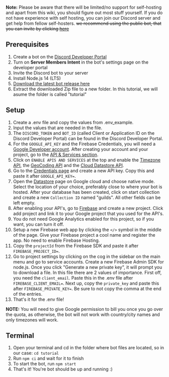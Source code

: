 **Note:**
Please be aware that there will be limited/no support for self-hosting and apart from this wiki, you should figure out most stuff yourself. If you do not have experience with self hosting, you can join our Discord server and get help from fellow self-hosters. ~~we recommend using the public bot, that you can invite by clicking [here](https://discord.com/api/oauth2/authorize?client_id=437598259330940939&permissions=68672&scope=bot)~~

## Prerequisites
1. Create a bot on the [Discord Developer Portal](https://discordapp.com/developers/)
2. Turn on **Server Members Intent** in the bot's settings page on the developer portal
3. Invite the Discord bot to your server
4. Install Node.js 14 (LTS)
5. [Download the latest bot release here](https://github.com/midblue/timezone-bot)
6. Extract the downloaded Zip file to a new folder. In this tutorial, we will asume the folder is called "tutorial"

## Setup
1. Create a .env file and copy the values from .env_example.
2. Input the values that are needed in the file.
3. The `DISCORD_TOKEN` and `BOT_ID` (called Client or Application ID on the Discord Developer Portal) can be found in the Discord Developer Portal.
4. For the `GOOGLE_API_KEY` and the Firebase Credentials, you will need a [Google Developer account](https://console.cloud.google.com). After creating your account and your project, go to the [API & Services section](https://console.cloud.google.com/apis).
5. Click on `ENABLE APIS AND SERVICES` at the top and enable the [Timezone API](https://console.cloud.google.com/apis/library/timezone-backend.googleapis.com), the [GeoCoding API](https://console.cloud.google.com/marketplace/product/google/geocoding-backend.googleapis.com) and the [Cloud Datastore API](https://console.cloud.google.com/marketplace/product/google/datastore.googleapis.com).
6. Go to the [Credentials page](https://console.cloud.google.com/apis/credentials) and create a new API key. Copy this and paste it after `GOOGLE_API_KEY=`.
7. Open the [Datastore](https://console.cloud.google.com/datastore/) page on Google cloud and choose native mode. Select the location of your choice, preferably close to where your bot is hosted. After your database has been created, click on start collection and create a new `Collection ID` named "guilds". All other fields can be left empty.
8. After enabling your API's, go to [Firebase](https://console.firebase.google.com) and create a new project. Click add project and link it to your Google project that you used for the API's.
9. You do not need Google Analytics enabled for this project, so if you want, you can turn it off.
10. Setup a new Firebase web app by clicking the `</>` symbol in the middle of the page. Give your Firebase project a cool name and register the app. No need to enable Firebase Hosting.
11. Copy the `projectId` from the Firebase SDK and paste it after `FIREBASE_PROJECT_ID=`.
12. Go to project settings by clicking on the cog in the sidebar on the main menu and go to service accounts. Create a new Firebase Admin SDK for node.js. Once you click "Generate a new private key", it will prompt you to download a file. In this file there are 2 values of importance. First off, you need the `client_email`. Paste this in the .env file after `FIREBASE_CLIENT_EMAIL=`. Next up, copy the `private_key` and paste this after `FIREBASE_PRIVATE_KEY=`. Be sure to not copy the comma at the end of the entries.
13. That's it for the .env file!

**NOTE:** You will need to give Google permission to bill you once you go over the quota, as otherwise, the bot will not work with country/city names and only timezones will work.

## Terminal
1. Open your terminal and cd in the folder where bot files are located, so in our case: `cd tutorial`
2. Run `npm ci` and wait for it to finish
3. To start the bot, run `npm start`
4. That's it! You're bot should be up and running :)
